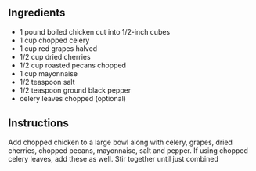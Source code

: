 ## Ingredients
* 1 pound boiled chicken cut into 1/2-inch cubes
* 1 cup chopped celery
* 1 cup red grapes halved
* 1/2 cup dried cherries
* 1/2 cup roasted pecans chopped
* 1 cup mayonnaise
* 1/2 teaspoon salt
* 1/2 teaspoon ground black pepper
* celery leaves chopped (optional)

## Instructions
Add chopped chicken to a large bowl along with celery, grapes, dried cherries, chopped pecans, mayonnaise, salt and pepper. 
If using chopped celery leaves, add these as well. 
Stir together until just combined
